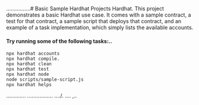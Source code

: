 ................# Basic Sample Hardhat Projects
Hardhat.
This project demonstrates a basic Hardhat use case. It comes with a sample contract, a test for that contract, a sample script that deploys that contract, and an example of a task implementation, which simply lists the available accounts.

#### Try running some of the following tasks:..
```shell
npx hardhat accounts
npx hardhat compile.
npx hardhat clean
npx hardhat test
npx hardhat node
node scripts/sample-script.js
npx hardhat helps
```
.............
.................
..../\.
....
,..
